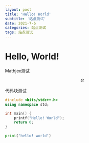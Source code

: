 ```yaml
---
layout: post
title: 'Hello! World'
subtitle: '站点测试'
date: 2021-7-6
categories: 站点测试
tags: 站点测试
---
```

# Hello, World!
Mathjex测试

$$G$$

代码块测试
```cpp
#include <bits/stdc++.h>
using namespace std;

int main() {
    printf("Hello! World");
    return 0;
}
```

```python
print('hello! world')
```